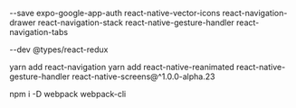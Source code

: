 --save
expo-google-app-auth
react-native-vector-icons
react-navigation-drawer
react-navigation-stack
react-native-gesture-handler
react-navigation-tabs

--dev
@types/react-redux

yarn add react-navigation
yarn add react-native-reanimated react-native-gesture-handler react-native-screens@^1.0.0-alpha.23

npm i -D webpack webpack-cli
